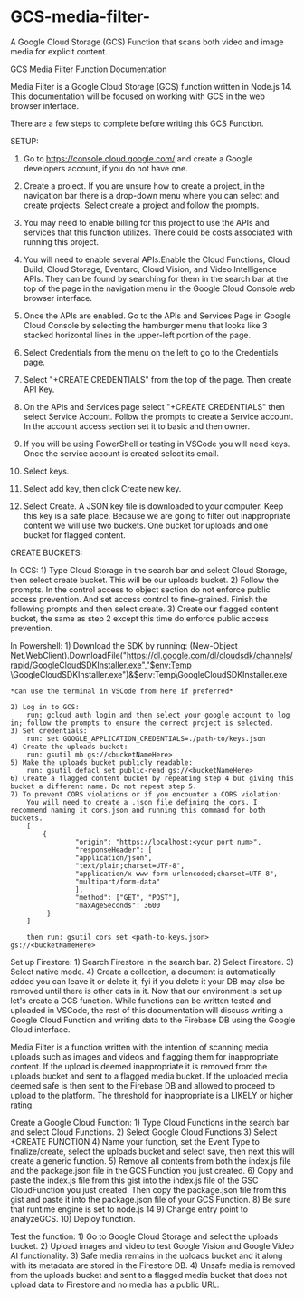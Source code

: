 # GCS-media-filter-
A Google Cloud Storage (GCS) Function that scans both video and image media for explicit content.  

GCS Media Filter Function Documentation

Media Filter is a Google Cloud Storage (GCS) function written in Node.js 14. This documentation will be focused on working with GCS in the web browser interface.

There are a few steps to complete before writing this GCS Function.

SETUP:

1) Go to https://console.cloud.google.com/ and create a Google developers account, if you do not have one.

2) Create a project. If you are unsure how to create a project, in the navigation bar there is a drop-down menu where you can select and create projects. Select create a project and follow the prompts.

3) You may need to enable billing for this project to use the APIs and services that this function utilizes. There could be costs associated with running this project. 

4) You will need to enable several APIs.Enable the Cloud Functions, Cloud Build, Cloud Storage, Eventarc, Cloud Vision, and Video Intelligence APIs. They can be found by searching for them in the search bar at the top of the page in the navigation menu in the Google Cloud Console web browser interface.

5) Once the APIs are enabled. Go to the APIs and Services Page in Google Cloud Console by selecting the hamburger menu that looks like 3 stacked horizontal lines in the upper-left portion of the page.

6) Select Credentials from the menu on the left to go to the Credentials page.

7) Select "+CREATE CREDENTIALS" from the top of the page. Then create API Key.

8) On the APIs and Services page select "+CREATE CREDENTIALS" then select Service Account. Follow the prompts to create a Service account. In the account access section set it to basic and then owner.

9) If you will be using PowerShell or testing in VSCode you will need keys. Once the service account is created select its email.

10) Select keys.

11) Select add key, then click Create new key.

12) Select Create. A JSON key file is downloaded to your computer. Keep this key is a safe place.
Because we are going to filter out inappropriate content we will use two buckets. One bucket for uploads and one bucket for flagged content.

CREATE BUCKETS:

In GCS: 
	1) Type Cloud Storage in the search bar and select Cloud Storage, then select create bucket. This will be our uploads bucket.
	2) Follow the prompts. In the control access to object section do not enforce public access prevention. And set access control to fine-grained. Finish the following prompts and then select create.
	3) Create our flagged content bucket, the same as step 2 except this time do enforce public access prevention. 

In Powershell: 
	1) Download the SDK by running:
		(New-Object Net.WebClient).DownloadFile("https://dl.google.com/dl/cloudsdk/channels/rapid/GoogleCloudSDKInstaller.exe","$env:Temp				\GoogleCloudSDKInstaller.exe")&$env:Temp\GoogleCloudSDKInstaller.exe

	*can use the terminal in VSCode from here if preferred*

	2) Log in to GCS:
		run: gcloud auth login and then select your google account to log in; follow the prompts to ensure the correct project is selected.
	3) Set credentials:
		run: set GOOGLE_APPLICATION_CREDENTIALS=./path-to/keys.json 
	4) Create the uploads bucket:
		run: gsutil mb gs://<bucketNameHere>
	5) Make the uploads bucket publicly readable:
		run: gsutil defacl set public-read gs://<bucketNameHere>  
	6) Create a flagged content bucket by repeating step 4 but giving this bucket a different name. Do not repeat step 5.
	7) To prevent CORS violations or if you encounter a CORS violation:
		You will need to create a .json file defining the cors. I recommend naming it cors.json and running this command for both buckets.
		[
			{
					"origin": "https://localhost:<your port num>",
					"responseHeader": [
  					"application/json",
  					"text/plain;charset=UTF-8",
  					"application/x-www-form-urlencoded;charset=UTF-8",
  					"multipart/form-data"
					],
					"method": ["GET", "POST"],
					"maxAgeSeconds": 3600
			 }
		]

		then run: gsutil cors set <path-to-keys.json> gs://<bucketNameHere>
Set up Firestore:
	1) Search Firestore in the search bar.
	2) Select Firestore.
	3) Select native mode.
	4) Create a collection, a document is automatically added you can leave it or delete it, fyi if you delete it your DB may also be removed until there is other data in it.
Now that our environment is set up let's create a GCS function. While functions can be written tested and uploaded in VSCode, the rest of this documentation will discuss writing a Google Cloud Function and writing data to the Firebase DB using the Google Cloud interface.

Media Filter  is a function written with the intention of scanning media uploads such as images and videos and flagging them for inappropriate content. If the upload is deemed inappropriate it is removed from the uploads bucket and sent to a flagged media bucket. If the uploaded media deemed safe is then sent to the Firebase DB and allowed to proceed to upload to the platform. The threshold for inappropriate is a LIKELY or higher rating.

Create a Google Cloud Function:
	1) Type Cloud Functions in the search bar and select Cloud Functions.
	2) Select Google Cloud Functions
	3) Select +CREATE FUNCTION
	4) Name your function, set the Event Type to finalize/create, select the uploads bucket and select save, then next this will create a generic function.
	5) Remove all contents from both the index.js file and the package.json file in the GCS Function you just created.
	6) Copy and paste the index.js file from this gist into the index.js file of the GSC CloudFunction you just created. Then copy the package.json file from this gist and paste it into the package.json file of your GCS Function.
	8) Be sure that runtime engine is set to node.js 14
	9) Change entry point to analyzeGCS.
	10) Deploy function.

Test the function:
	1) Go to Google Cloud Storage and select the uploads bucket.
	2) Upload images and video to test Google Vision and Google Video AI functionality.
	3) Safe media remains in the uploads bucket and it along with its metadata are stored in the Firestore DB.
	4) Unsafe media is removed from the uploads bucket and sent to a flagged media bucket that does not upload data to Firestore and no media has a public URL.
